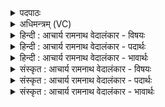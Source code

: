 <details><summary>पदपाठः</summary>

त꣢म्। ओ꣡ष꣢꣯धीः। ओ꣡ष꣢꣯। धीः꣣। दधिरे। ग꣡र्भ꣢꣯म्। ऋ꣣त्वि꣡य꣢म्। तम्। आ꣡पः꣢꣯। अ꣣ग्नि꣢म्। ज꣣नयन्त। मात꣡रः꣢। तम्। इत्। स꣣मान꣢म्। स꣣म्। आन꣣म्। व꣣नि꣡नः꣢। च꣣। वीरु꣡धः꣢। अ꣣न्त꣡र्व꣢तीः। च꣣। सु꣡व꣢꣯ते। च꣣। विश्व꣡हा꣢। वि꣡श्व꣢। हा꣣। १८२४।
</details>

<details><summary>अधिमन्त्रम् (VC)</summary>

- अग्निः
- अरुणो वैतहव्यः
- जगती
- निषादः
</details>

<details><summary>हिन्दी : आचार्य रामनाथ वेदालंकार - विषयः</summary>

जगदीश्वर की महिमा वर्णन करते हैं।
</details>

<details><summary>हिन्दी : आचार्य रामनाथ वेदालंकार - पदार्थः</summary>

पदार्थान्वयभाषाः -  (तम्) उस जगदीश्वर को (ओषधीः) ओषधियाँ (ऋत्वियं गर्भम्) सब ऋतुओं में रहनेवाले गर्भ के रूप में (दधिरे) धारण किये हुए हैं अर्थात् सब ऋतुओं में वह जगदीश्वर ओषधियों के अन्दर निहित रहता है। (तम्) उसी जगदीश्वर को (मातरः आपः) मातृतुल्य नदियाँ (जनयन्त) प्रकट कर रही हैं। (तम् इत्) उसी जगदीश्वर को (समानम्) समान रूप से (वनिनः च) वन के वृक्ष (अन्तर्वतीः वीरुधः च) और गर्भवती लताएँ (दधिरे) अपने अन्दर धारण किये हुए हैं और (विश्वहा) सदा,उसी के नियमों के अनुसार (सुवते च) फल भी उत्पन्न करती हैं ॥१॥
</details>

<details><summary>हिन्दी : आचार्य रामनाथ वेदालंकार - भावार्थः</summary>

भावार्थभाषाः -  ओषधियों के गर्भों में,कल-कल बहती हुई नदियों के जलों में,फलों के भार से झुके हुए सघन वन-वृक्षों के फलों में,फूलती हुई वन-वल्लरियों के चित्र-विचित्र पुष्पों में वही जगत् का रचयिता परमेश्वर प्रतिमूर्त्त हुआ दिखायी देता है ॥१॥
</details>

<details><summary>संस्कृत : आचार्य रामनाथ वेदालंकार - विषयः</summary>

जगदीश्वरस्य महिमानमाह।
</details>

<details><summary>संस्कृत : आचार्य रामनाथ वेदालंकार - पदार्थः</summary>

पदार्थान्वयभाषाः -  (तम्) तमेव अग्निं जगदीश्वरम् (ओषधीः) ओषधयः (ऋत्वियं गर्भम्) सार्वकालिकगर्भरूपेण (दधिरे) धारयन्ति।[ऋतौ ऋतौ भवम् ऋत्वियम् सार्वकालिकम्। अत्र भवार्थे यत् प्रत्ययः।] (तम्) तमेव अग्निं जगदीश्वरम् (मातरः आपः) मातृभूता नद्यः (जनयन्त) प्रकटयन्ति। (तम् इत्) तमेव अग्निं जगदीश्वरम् (समानम्) समानरूपेण (वनिनः च) वनेषु विद्यमानाः वृक्षाः (अन्तर्वतीः वीरुधः च) गर्भवत्यः लताश्च (दधिरे) धारयन्ति, (विश्वहा) सर्वदा (सुवते च) फलानि उत्पादयन्ति च ॥१॥
</details>

<details><summary>संस्कृत : आचार्य रामनाथ वेदालंकार - भावार्थः</summary>

भावार्थभाषाः -  ओषधीनां गर्भेषु,सकलकलं प्रवहन्तीनां नदीनामुदकेषु,फलभारनतानां घनानां वनविटपिनां फलेषु,पुष्प्यन्तीनां वनवल्लरीणां चित्रविचित्रेषु पुष्पेषु च स एव जगद्रचयिता परमेश्वरः प्रतिमूर्तो दृश्यते ॥१॥
</details>